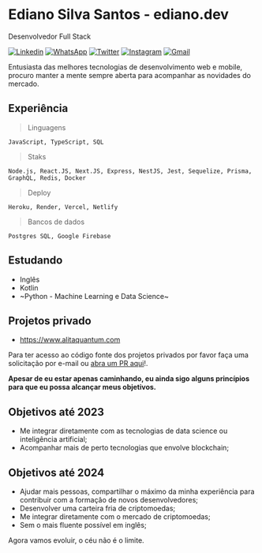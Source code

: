 # Ediano Silva Santos - ediano.dev

Desenvolvedor Full Stack

[![Linkedin](https://img.shields.io/badge/-Ediano%20Silva%20Santos-0a66c2?style=flat-square&logo=Linkedin&logoColor=white&link=https://www.linkedin.com/in/ediano/)](https://www.linkedin.com/in/ediano/)
[![WhatsApp](https://img.shields.io/badge/69933008597-white?style=flat-square&labelColor=white&logo=whatsapp&logoColor=%1ebea5)](https://api.whatsapp.com/send?phone=5569933008597)
[![Twitter](https://img.shields.io/badge/-@edianoess-1d9bf0?style=flat-square&labelColor=1d9bf0&logo=twitter&logoColor=white&link=https://twitter.com/edianoess)](https://twitter.com/edianoess)
[![Instagram](https://img.shields.io/badge/-@edianoess-ff004b?style=flat-square&labelColor=ff004b&logo=instagram&logoColor=white&link=https://www.instagram.com/edianoess)](https://www.instagram.com/edianoess)
[![Gmail](https://img.shields.io/badge/-silva.ediano.santos@gmail.com-cd3c30?style=flat-square&logo=Gmail&logoColor=white&link=mailto:silva.ediano.santos@gmail.com)](mailto:silva.ediano.santos@gmail.com)

Entusiasta das melhores tecnologias de desenvolvimento web e mobile, procuro manter a mente sempre aberta para acompanhar as novidades do mercado.

## Experiência

> Linguagens

    JavaScript, TypeScript, SQL

> Staks

    Node.js, React.JS, Next.JS, Express, NestJS, Jest, Sequelize, Prisma, GraphQL, Redis, Docker

> Deploy

    Heroku, Render, Vercel, Netlify

> Bancos de dados

    Postgres SQL, Google Firebase

## Estudando
* Inglês
* Kotlin
* ~Python - Machine Learning e Data Science~

## Projetos privado
* https://www.alitaquantum.com

Para ter acesso ao código fonte dos projetos privados por favor faça uma solicitação por e-mail ou [abra um PR aqui](https://github.com/ediano/ediano/pulls)!.

**Apesar de eu estar apenas caminhando, eu ainda sigo alguns princípios para que eu possa alcançar meus objetivos.**

## Objetivos até 2023

* Me integrar diretamente com as tecnologias de data science ou inteligência artificial;
* Acompanhar mais de perto tecnologias que envolve blockchain;

## Objetivos até 2024

* Ajudar mais pessoas, compartilhar o máximo da minha experiência para contribuir com a formação de novos desenvolvedores;
* Desenvolver uma carteira fria de criptomoedas;
* Me integrar diretamente com o mercado de criptomoedas;
* Sem o mais fluente possível em inglês;

Agora vamos evoluir, o céu não é o limite.
